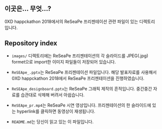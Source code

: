 ## 이곳은... 무엇...?
0XD happckathon 2018에서의 ReSeaPe 프리젠테이션 관련 파일이 있는 디렉토리입니다.

## Repository index

- ```images/``` 디렉토리에는 ReSeaPe 프리젠테이션의 각 슬라이드를 JPEG(.jpg) formet으로 import한 이미지 파일들이 저장되어 있습니다.

- ```ReSEApe_.pptx```는 ReSeaPe 프리젠테이션 파일입니다. 해당 발표자료를 사용해서 0XD happckathon 2018에서 ReSeaPe 프리젠테이션을 진행하였습니다.

- ```ReSEApe_designboard.pptx```는 ReSeaPe 그래픽 제작의 흔적입니다. 중간중간 자료를 습관대로 삭제해 버려서 아쉽습니다.

- ```ReSEApe_pr.mp4```는 ReSeaPe 시연 영상입니다. 프리젠테이션의 한 슬라이드에 있는 hyperlink를 클릭하면 동영상이 재생됩니다.

- ```README.md```는 당신이 읽고 있는 이 파일입니다.

